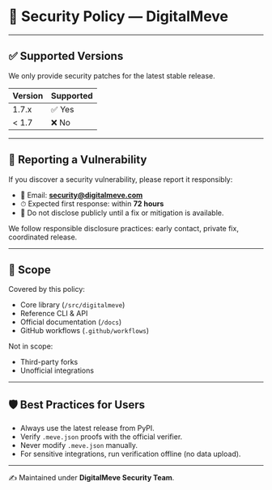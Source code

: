 # 🔐 Security Policy — DigitalMeve

---

## ✅ Supported Versions

We only provide security patches for the latest stable release.

| Version | Supported |
|---------|-----------|
| 1.7.x   | ✅ Yes     |
| < 1.7   | ❌ No      |

---

## 📢 Reporting a Vulnerability

If you discover a security vulnerability, please report it responsibly:

- 📧 Email: **security@digitalmeve.com**  
- ⏱ Expected first response: within **72 hours**  
- 🚫 Do not disclose publicly until a fix or mitigation is available.  

We follow responsible disclosure practices: early contact, private fix, coordinated release.

---

## 🎯 Scope

Covered by this policy:

- Core library (`/src/digitalmeve`)  
- Reference CLI & API  
- Official documentation (`/docs`)  
- GitHub workflows (`.github/workflows`)  

Not in scope:

- Third-party forks  
- Unofficial integrations  

---

## 🛡 Best Practices for Users

- Always use the latest release from PyPI.  
- Verify `.meve.json` proofs with the official verifier.  
- Never modify `.meve.json` manually.  
- For sensitive integrations, run verification offline (no data upload).  

---

✍️ Maintained under **DigitalMeve Security Team**.

